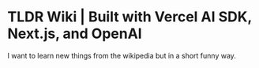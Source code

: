 # TLDR Wiki | Built with Vercel AI SDK, Next.js, and OpenAI

I want to learn new things from the wikipedia but in a short funny way.
